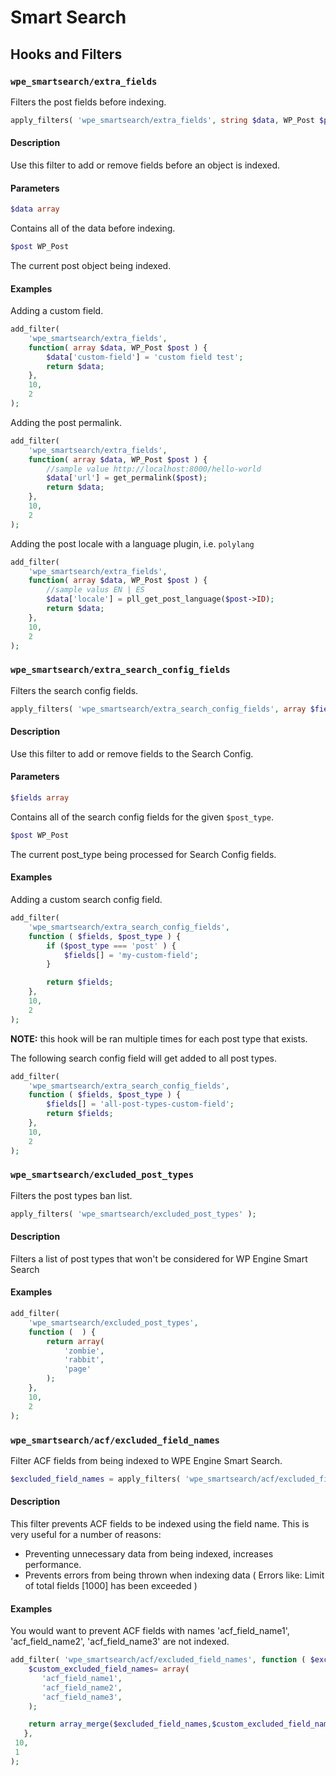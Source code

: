# Smart Search

## Hooks and Filters

### `wpe_smartsearch/extra_fields`

Filters the post fields before indexing.

```php
apply_filters( 'wpe_smartsearch/extra_fields', string $data, WP_Post $post )
```

#### Description

Use this filter to add or remove fields before an object is indexed.

#### Parameters

```php
$data array
```

Contains all of the data before indexing.

```php
$post WP_Post
```

The current post object being indexed.

#### Examples

Adding a custom field.

```php
add_filter(
    'wpe_smartsearch/extra_fields',
    function( array $data, WP_Post $post ) {
        $data['custom-field'] = 'custom field test';
        return $data;
    },
    10,
    2
);
```

Adding the post permalink.

```php
add_filter(
    'wpe_smartsearch/extra_fields',
    function( array $data, WP_Post $post ) {
        //sample value http://localhost:8000/hello-world
        $data['url'] = get_permalink($post);
        return $data;
    },
    10,
    2
);
```

Adding the post locale with a language plugin, i.e. `polylang`

```php
add_filter(
    'wpe_smartsearch/extra_fields',
    function( array $data, WP_Post $post ) {
        //sample valus EN | ES
        $data['locale'] = pll_get_post_language($post->ID);
        return $data;
    },
    10,
    2
);
```


### `wpe_smartsearch/extra_search_config_fields`

Filters the search config fields.

```php
apply_filters( 'wpe_smartsearch/extra_search_config_fields', array $fields, string $post_type )
```

#### Description

Use this filter to add or remove fields to the Search Config.

#### Parameters

```php
$fields array
```

Contains all of the search config fields for the given `$post_type`.

```php
$post WP_Post
```

The current post_type being processed for Search Config fields.

#### Examples

Adding a custom search config field.


```php
add_filter(
    'wpe_smartsearch/extra_search_config_fields',
    function ( $fields, $post_type ) {
        if ($post_type === 'post' ) {
            $fields[] = 'my-custom-field';
        }

        return $fields;
    },
    10,
    2
);

```

**NOTE:** this hook will be ran multiple times for each post type that exists.

The following search config field will get added to all post types.

```php
add_filter(
    'wpe_smartsearch/extra_search_config_fields',
    function ( $fields, $post_type ) {
        $fields[] = 'all-post-types-custom-field';
        return $fields;
    },
    10,
    2
);

```


### `wpe_smartsearch/excluded_post_types`

Filters the post types ban list.

```php
apply_filters( 'wpe_smartsearch/excluded_post_types' );
```

#### Description

Filters a list of post types that won't be considered for WP Engine Smart Search

#### Examples

```php
add_filter(
    'wpe_smartsearch/excluded_post_types',
    function (  ) {
        return array(
            'zombie',
            'rabbit',
            'page'
        );
    },
    10,
    2
);
```

### `wpe_smartsearch/acf/excluded_field_names`

Filter ACF fields from being indexed to WPE Engine Smart Search.

```php
$excluded_field_names = apply_filters( 'wpe_smartsearch/acf/excluded_field_names', array() );
```

#### Description

This filter prevents ACF fields to be indexed using the field name. This is very useful for a number of reasons:
*  Preventing unnecessary data from being indexed, increases performance.
*  Prevents errors from being thrown when indexing data ( Errors like: Limit of total fields [1000] has been exceeded )

#### Examples
You would want to prevent ACF fields with names 'acf_field_name1', 'acf_field_name2', 'acf_field_name3' are not indexed.  

```php
add_filter( 'wpe_smartsearch/acf/excluded_field_names', function ( $excluded_field_names ) {
    $custom_excluded_field_names= array(
       'acf_field_name1',
       'acf_field_name2',
       'acf_field_name3',
    );

    return array_merge($excluded_field_names,$custom_excluded_field_names );
   },
 10,
 1
);
```